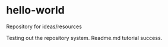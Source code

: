 # hello-world
Repository for ideas/resources

Testing out the repository system.
Readme.md tutorial success. 




